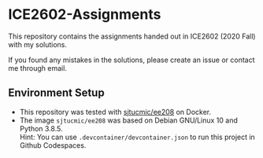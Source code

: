 # ICE2602-Assignments

This repository contains the assignments handed out in ICE2602 (2020 Fall) with my solutions. 

If you found any mistakes in the solutions, please create an issue or contact me through email.

## Environment Setup
* This repository was tested with [sjtucmic/ee208](https://hub.docker.com/r/sjtucmic/ee208/) on Docker.
* The image `sjtucmic/ee208` was based on Debian GNU/Linux 10 and Python 3.8.5.  
  Hint: You can use `.devcontainer/devcontainer.json` to run this project in Github Codespaces.
